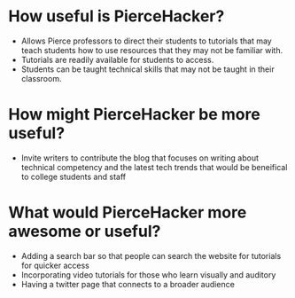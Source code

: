 # How useful is PierceHacker?
- Allows Pierce professors to direct their students to tutorials that may teach students how to use resources 
that they may not be familiar with.
- Tutorials are readily available for students to access.
- Students can be taught technical skills that may not be taught in their classroom.

# How might PierceHacker be more useful?
-  Invite writers to contribute the blog that focuses on writing about technical competency and the latest tech trends that
would be beneifical to college students and staff

# What would PierceHacker more awesome or useful?
- Adding a search bar so that people can search the website for tutorials for quicker access
- Incorporating video tutorials for those who learn visually and auditory
- Having a twitter page that connects to a broader audience
